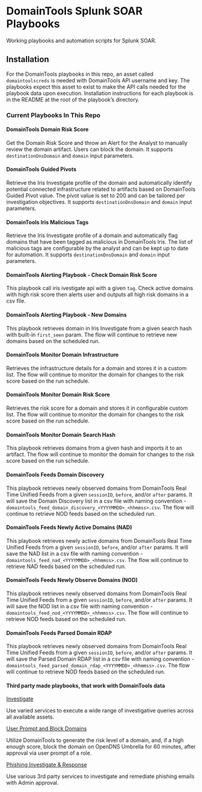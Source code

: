 # DomainTools Splunk SOAR Playbooks

Working playbooks and automation scripts for Splunk SOAR.

## Installation

For the DomainTools playbooks in this repo, an asset called `domaintoolscreds` is needed with
DomainTools API username and key. The playbooks expect this asset to exist to make the API calls needed for the playbook data upon execution. Installation instructions for each playbook is in the README at the root of the playbook’s directory.

### Current Playbooks In This Repo

#### DomainTools Domain Risk Score

Get the Domain Risk Score and throw an Alert for the Analyst to manually review the domain artifact. Users can block the domain. It supports `destinationDnsDomain` and `domain` input parameters.

#### DomainTools Guided Pivots

Retrieve the Iris Investigate profile of the domain and automatically identify potential connected infrastructure related to artifacts based on DomainTools Guided Pivot value. The pivot value is set to 200 and can be tailored per investigation objectives. It supports `destinationDnsDomain` and `domain` input parameters.

#### DomainTools Iris Malicious Tags

Retrieve the Iris Investigate profile of a domain and automatically flag domains that have been tagged as malicious in DomainTools Iris. The list of malicious tags are configurable by the analyst and can be kept up to date for automation. It supports `destinationDnsDomain` and `domain` input parameters.

#### DomainTools Alerting Playbook - Check Domain Risk Score

This playbook call iris ivestigate api with a given `tag`. Check active domains with high risk score then alerts user and outputs all high risk domains in a csv file.

#### DomainTools Alerting Playbook - New Domains

This playbook retrieves domain in Iris Investigate from a given search hash with built-in `first_seen` param. The flow will continue to retrieve new domains based on the scheduled run.

#### DomainTools Monitor Domain Infrastructure

Retrieves the infrastructure details for a domain and stores it in a custom list. The flow will continue to monitor the domain for changes to the risk score based on the run schedule.

#### DomainTools Monitor Domain Risk Score

Retrieves the risk score for a domain and stores it in configurable custom list. The flow will continue to monitor the domain for changes to the risk score based on the run schedule.

#### DomainTools Monitor Domain Search Hash

This playbook retrieves domains from a given hash and imports it to an artifact. The flow will continue to monitor the domain for changes to the risk score based on the run schedule.

#### DomainTools Feeds Domain Discovery

This playbook retrieves newly observed domains from DomainTools Real Time Unified Feeds from a given `sessionID`, `before`, and/or `after` params. It will save the Domain Discovery list in a csv file with naming convention - `domaintools_feed_domain_discovery_<YYYYMMDD>_<hhmmss>.csv`. The flow will continue to retrieve NOD feeds based on the scheduled run.

#### DomainTools Feeds Newly Active Domains (NAD)

This playbook retrieves newly active domains from DomainTools Real Time Unified Feeds from a given `sessionID`, `before`, and/or `after` params. It will save the NAD list in a csv file with naming convention - `domaintools_feed_nad_<YYYYMMDD>_<hhmmss>.csv`. The flow will continue to retrieve NAD feeds based on the scheduled run.

#### DomainTools Feeds Newly Observe Domains (NOD)

This playbook retrieves newly observed domains from DomainTools Real Time Unified Feeds from a given `sessionID`, `before`, and/or `after` params. It will save the NOD list in a csv file with naming convention - `domaintools_feed_nod_<YYYYMMDD>_<hhmmss>.csv`. The flow will continue to retrieve NOD feeds based on the scheduled run.

#### DomainTools Feeds Parsed Domain RDAP

This playbook retrieves newly observed domains from DomainTools Real Time Unified Feeds from a given `sessionID`, `before`, and/or `after` params. It will save the Parsed Domain RDAP list in a csv file with naming convention - `domaintools_feed_parsed_domain_rdap_<YYYYMMDD>_<hhmmss>.csv`. The flow will continue to retrieve NOD feeds based on the scheduled run.

#### Third party made playbooks, that work with DomainTools data

[Investigate](https://github.com/phantomcyber/playbooks/blob/4.2/investigate.py)

Use varied services to execute a wide range of investigative queries across all available assets.

[User Prompt and Block Domains](https://github.com/phantomcyber/playbooks/blob/4.2/user_prompt_and_block_domain.py)

Utilize DomainTools to generate the risk level of a domain, and, if a high enough score, block the domain on OpenDNS Umbrella for 60 minutes, after approval via user prompt of a role.

[Phishing Investigate & Response](https://github.com/phantomcyber/playbooks/blob/4.2/phishing_investigate_and_respond.py)

Use various 3rd party services to investigate and remediate phishing emails with Admin approval.
